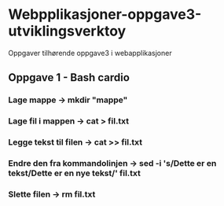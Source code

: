 # Webpplikasjoner-oppgave3-utviklingsverktoy
 Oppgaver tilhørende oppgave3 i webapplikasjoner

## Oppgave 1 - Bash cardio

### Lage mappe 			 -> mkdir "mappe"
### Lage fil i mappen 		 -> cat > fil.txt
### Legge tekst til filen 	 -> cat >> fil.txt
### Endre den fra kommandolinjen -> sed -i 's/Dette er en tekst/Dette er en nye tekst/' fil.txt
### Slette filen 		 -> rm fil.txt
